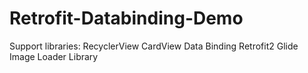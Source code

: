 # Retrofit-Databinding-Demo

Support libraries:
RecyclerView
CardView
Data Binding
Retrofit2
Glide Image Loader Library
